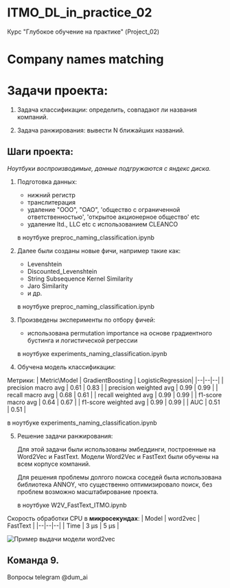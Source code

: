 # ITMO_DL_in_practice_02
Курс "Глубокое обучение на практике" (Project_02)

# Company names matching

# Задачи проекта:

1. Задача классификации: определить, совпадают ли названия компаний.

2. Задача ранжирования: вывести N ближайших названий.

## Шаги проекта:

_Ноутбуки воспроизводимые, данные подгружаются с яндекс диска._

1) Подготовка данных:

   - нижний регистр
   - транслитерация
   - удаление "ООО", "ОАО", 'общество с ограниченной ответственностью',
     'открытое акционерное общество' etc
   - удаление ltd., LLC etc с использованием CLEANCO
   
   в ноутбуке preproc_naming_classification.ipynb
   
2) Далее были созданы новые фичи, например такие как:

   - Levenshtein
   - Discounted_Levenshtein
   - String Subsequence Kernel Similarity
   - Jaro Similarity
   - и др.
    
    в ноутбуке preproc_naming_classification.ipynb

3) Произведены эксперименты по отбору фичей:

    - использована permutation importance 
      на основе градиентного бустинга и логистической регрессии
      
    в ноутбуке experiments_naming_classification.ipynb

4) Обучена модель классификации:

Метрики: 
| Metric\Model | GradientBoosting | LogisticRegression|
|--|--|--|
| precision macro avg | 0.61 | 0.83 |
| precision weighted avg | 0.99 | 0.99 |
| recall macro avg | 0.68 | 0.61 |
| recall weighted avg | 0.99 | 0.99 |
| f1-score macro avg | 0.64 | 0.67 |
| f1-score weighted avg | 0.99 | 0.99 |
| AUC | 0.51 | 0.51 |

   в ноутбуке experiments_naming_classification.ipynb

5) Решение задачи ранжирования:

    Для этой задачи были использованы эмбеддинги, построенные на Word2Vec и FastText.
    Модели Word2Vec и FastText были обучены на всем корпусе компаний.
    
    Для решения проблемы долгого поиска соседей была использована библиотека ANNOY, что существенно оптимизировало поиск, без проблем возможно    масштабирование проекта.
    
    в ноутбуке W2V_FastText_ITMO.ipynb
    
Скорость обработки CPU в **микросекундах**:
| Model | word2vec | FastText |
|--|--|--|
| Time | 3 µs | 5 µs |

![Пример выдачи модели word2vec](https://4.downloader.disk.yandex.ru/preview/3b655d3df1b36667a69e96faad168947551ec47a31afa08ca12c1383048c9590/inf/ssyVkiXZ-H6tQ2S_PNmZMl7-2F0py_sqP0pp3mrDmilT7YPZvoF63g5WX4utgkXSBKpZx0TmizLCqP8OLIrz5g%3D%3D?uid=6709741&filename=Screen%20Shot%202022-10-28%20at%202.23.46%20PM.png&disposition=inline&hash=&limit=0&content_type=image%2Fpng&owner_uid=6709741&tknv=v2&size=3360x1712)

   

## Команда 9.

Вопросы telegram @dum_ai

